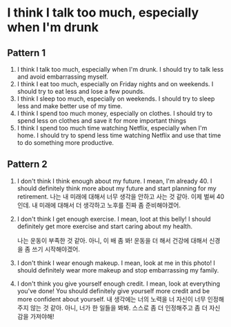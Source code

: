 # I think I talk too much, especially when I'm drunk

## Pattern 1

1. I think I talk too much, especially when I'm drunk. I should try to talk less and avoid embarrassing myself.
2. I think I eat too much, especially on Friday nights and on weekends. I should try to eat less and lose a few pounds.
3. I think I sleep too much, especially on weekends. I should try to sleep less and make better use of my time.
4. I think I spend too much money, especially on clothes. I should try to spend less on clothes and save it for more important things
5. I think I spend too much time watching Netflix, especially when I'm home. I should try to spend less time watching Netflix and use that time to do something more productive.

## Pattern 2

1. I don't think I think enough about my future. I mean, I'm already 40. I should definitely think more about my future and start planning for my retirement.
   나는 내 미래에 대해서 너무 생각을 안하고 사는 것 같아. 이제 벌써 40인데. 내 미래에 대해서 더 생각하고 노후를 진짜 좀 준비해야겠어.

2. I don't think I get enough exercise. I mean, loot at this belly! I should definitely get more exercise and start caring about my health.

   나는 운동이 부족한 것 같아. 아니, 이 배 좀 봐! 운동을 더 해서 건강에 대해서 신경을 좀 쓰기 시작해야겠어.

3. I don't think I wear enough makeup. I mean, look at me in this photo! I should definitely wear more makeup and stop embarrassing my family.

4. I don't think you give yourself enough credit. I mean, look at everything you've done! You should definitely give yourself more credit and be more confident about yourself.
   내 생각에는 너의 노력을 너 자신이 너무 인정해주지 않는 것 같아. 아니, 너가 한 일들을 봐봐. 스스로 좀 더 인정해주고 좀 더 자신감을 가져야해!